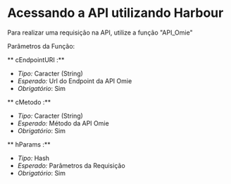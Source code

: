 # Acessando a API utilizando Harbour

Para realizar uma requisição na API, utilize a função "API_Omie"

Parâmetros da Função:

** cEndpointURI :**
  - *Tipo:* Caracter (String)
  - *Esperado:* Url do Endpoint da API Omie 
  - *Obrigatório*: Sim

** cMetodo :**
  - *Tipo:* Caracter (String)
  - *Esperado:* Método da API Omie 
  - *Obrigatório*: Sim

** hParams :**
  - *Tipo:* Hash
  - *Esperado:* Parâmetros da Requisição
  - *Obrigatório*: Sim